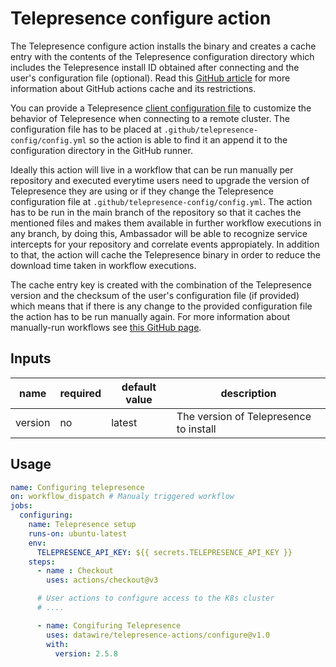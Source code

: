 # Telepresence configure action

The Telepresence configure action installs the binary and creates a cache entry with the contents of the Telepresence configuration directory which includes the Telepresence install ID obtained after connecting and the user's configuration file (optional). Read this [GitHub article](https://docs.github.com/en/actions/using-workflows/caching-dependencies-to-speed-up-workflows) for more information about GitHub actions cache and its restrictions.


You can provide a Telepresence [client configuration file](https://www.getambassador.io/docs/telepresence/latest/reference/config/#values) to customize the behavior of Telepresence when connecting to a remote cluster. The configuration file has to be placed at `.github/telepresence-config/config.yml` so the action is able to find it an append it to the configuration directory in the GitHub runner.

Ideally this action will live in a workflow that can be run manually per repository and executed everytime users need to upgrade the version of Telepresence they are using or if they change the Telepresence configuration file at `.github/telepresence-config/config.yml`. The action has to be run in the main branch of the repository so that it caches the mentioned files and makes them available in further workflow executions in any branch, by doing this, Ambassador will be able to recognize service intercepts for your repository and correlate events appropiately. In addition to that, the action will cache the Telepresence binary in order to reduce the download time taken in workflow executions.

The cache entry key is created with the combination of the Telepresence version and the checksum of the user's configuration file (if provided) which means that if there is any change to the provided configuration file the action has to be run manually again. For more information about manually-run workflows see [this GitHub page](https://docs.github.com/en/actions/managing-workflow-runs/manually-running-a-workflow).


## Inputs
| name | required | default value | description |
| ----- | -------- | ----- | ----- |
| version | no | latest | The version of Telepresence to install |


## Usage

```yaml
name: Configuring telepresence
on: workflow_dispatch # Manualy triggered workflow
jobs:
  configuring:
    name: Telepresence setup
    runs-on: ubuntu-latest
    env:
      TELEPRESENCE_API_KEY: ${{ secrets.TELEPRESENCE_API_KEY }}
    steps:
      - name : Checkout
        uses: actions/checkout@v3

      # User actions to configure access to the K8s cluster
      # ....

      - name: Congifuring Telepresence
        uses: datawire/telepresence-actions/configure@v1.0
        with:
          version: 2.5.8
```
